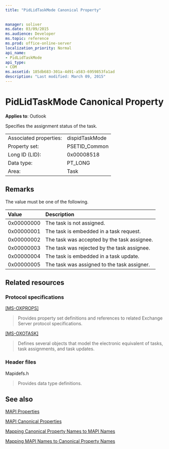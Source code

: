 ```yaml
---
title: "PidLidTaskMode Canonical Property"
 
 
manager: soliver
ms.date: 03/09/2015
ms.audience: Developer
ms.topic: reference
ms.prod: office-online-server
localization_priority: Normal
api_name:
- PidLidTaskMode
api_type:
- COM
ms.assetid: 185db683-301a-4d91-a583-6959853fa1ad
description: "Last modified: March 09, 2015"
---
```


# PidLidTaskMode Canonical Property

  
  
**Applies to**: Outlook 
  
Specifies the assignment status of the task.
  
|||
|:-----|:-----|
|Associated properties:  <br/> |dispidTaskMode  <br/> |
|Property set:  <br/> |PSETID_Common  <br/> |
|Long ID (LID):  <br/> |0x00008518  <br/> |
|Data type:  <br/> |PT_LONG  <br/> |
|Area:  <br/> |Task  <br/> |
   
## Remarks

The value must be one of the following.
  
|**Value**|**Description**|
|:-----|:-----|
|0x00000000  <br/> |The task is not assigned.  <br/> |
|0x00000001  <br/> |The task is embedded in a task request.  <br/> |
|0x00000002  <br/> |The task was accepted by the task assignee.  <br/> |
|0x00000003  <br/> |The task was rejected by the task assignee.  <br/> |
|0x00000004  <br/> |The task is embedded in a task update.  <br/> |
|0x00000005  <br/> |The task was assigned to the task assigner.  <br/> |
   
## Related resources

### Protocol specifications

[[MS-OXPROPS]](http://msdn.microsoft.com/library/f6ab1613-aefe-447d-a49c-18217230b148%28Office.15%29.aspx)
  
> Provides property set definitions and references to related Exchange Server protocol specifications.
    
[[MS-OXOTASK]](http://msdn.microsoft.com/library/55600ec0-6195-4730-8436-59c7931ef27e%28Office.15%29.aspx)
  
> Defines several objects that model the electronic equivalent of tasks, task assignments, and task updates.
    
### Header files

Mapidefs.h
  
> Provides data type definitions.
    
## See also



[MAPI Properties](mapi-properties.md)
  
[MAPI Canonical Properties](mapi-canonical-properties.md)
  
[Mapping Canonical Property Names to MAPI Names](mapping-canonical-property-names-to-mapi-names.md)
  
[Mapping MAPI Names to Canonical Property Names](mapping-mapi-names-to-canonical-property-names.md)

